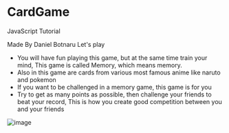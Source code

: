# CardGame
 JavaScript Tutorial

Made By Daniel Botnaru
Let's play

- You will have fun playing this game, but at the same time train your mind,
This game is called Memory, which means memory.
- Also in this game are cards from various most famous anime
like naruto and pokemon
- If you want to be challenged in a memory game, this game is for you
- Try to get as many points as possible, then challenge your friends to beat your record,
This is how you create good competition between you and your friends

![image](https://user-images.githubusercontent.com/124572811/235663338-2e20a339-53fd-4f8d-ac89-c70034505073.png)


